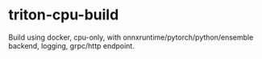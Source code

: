 # triton-cpu-build

Build using docker, cpu-only, with onnxruntime/pytorch/python/ensemble backend, logging, grpc/http endpoint.
